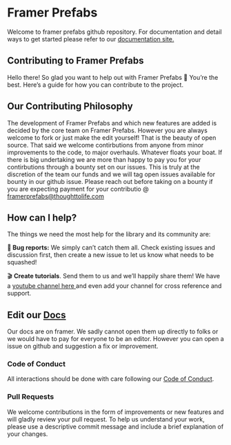 # Framer Prefabs
Welcome to framer prefabs github repository. For documentation and detail ways to get started please refer to our [documentation site.](https://www.framerprefabs.com)

## Contributing to Framer Prefabs
Hello there! So glad you want to help out with Framer Prefabs 🤗 You’re the best. Here’s a guide for how you can contribute to the project.


## Our Contributing Philosophy
The development of Framer Prefabs and which new features are added is decided by the core team on Framer Prefabs. However you are always welcome to fork or just make the edit yourself! That is the beauty of open source. That said we welcome contirbutions from anyone from minor improvements to the code, to major overhauls. Whatever floats your boat. If there is big undertaking we are more than happy to pay you for your contirbutions through a bounty set on our issues. This is truly at the discretion of the team our funds and we will tag open issues available for bounty in our github issue. Please reach out before taking on a bounty if you are expecting payment for your contributio @ framerprefabs@thoughttolife.com

## How can I help?
The things we need the most help for the library and its community are:

**🐛 Bug reports:** We simply can’t catch them all. Check existing issues and discussion first, then create a new issue to let us know what needs to be squashed!

🎬 **Create tutorials**. Send them to us and we’ll happily share them! We have a [youtube channel here ](https://youtube.com/@FramerPrefabs?si=nyofZ_Cal6dOPgQw) and even add your channel for cross reference and support.

## Edit our [Docs](https://www.framerprefabs.com)
Our docs are on framer. We sadly cannot open them up directly to folks or we would have to pay for everyone to be an editor. However you can open a issue on github and suggestion a fix or improvement.

### Code of Conduct
All interactions should be done with care following our [Code of Conduct](/CODE_OF_CONDUCT.md).


### Pull Requests
We welcome contributions in the form of improvements or new features and will gladly review your pull request. To help us understand your work, please use a descriptive commit message and include a brief explanation of your changes.